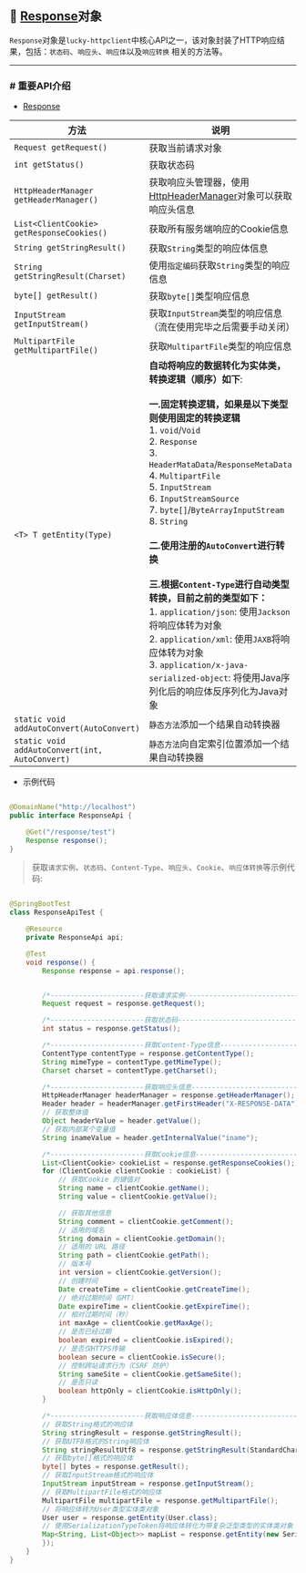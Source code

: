 ## 🐯 [Response](../../../src/main/java/com/luckyframework/httpclient/core/meta/Response.java)对象

`Response`对象是`lucky-httpclient`中核心API之一，该对象封装了HTTP响应结果，包括：`状态码`、`响应头`、`响应体`以及`响应转换`
相关的方法等。

---

### # 重要API介绍

- [Response](../../../src/main/java/com/luckyframework/httpclient/core/meta/Response.java)

| 方法                                             | 说明                                                                                                                                                                                                                                                                                                                                                                                                                                                                                                                                                             |
|------------------------------------------------|----------------------------------------------------------------------------------------------------------------------------------------------------------------------------------------------------------------------------------------------------------------------------------------------------------------------------------------------------------------------------------------------------------------------------------------------------------------------------------------------------------------------------------------------------------------|
| `Request getRequest()`                         | 获取当前请求对象                                                                                                                                                                                                                                                                                                                                                                                                                                                                                                                                                       |
| `int getStatus()`                              | 获取状态码                                                                                                                                                                                                                                                                                                                                                                                                                                                                                                                                                          |
| `HttpHeaderManager getHeaderManager()`         | 获取响应头管理器，使用[HttpHeaderManager](../../../src/main/java/com/luckyframework/httpclient/core/meta/HttpHeaderManager.java)对象可以获取响应头信息                                                                                                                                                                                                                                                                                                                                                                                                                               |
| `List<ClientCookie> getResponseCookies()`      | 获取所有服务端响应的Cookie信息                                                                                                                                                                                                                                                                                                                                                                                                                                                                                                                                             |
| `String getStringResult() `                    | 获取`String`类型的响应体信息                                                                                                                                                                                                                                                                                                                                                                                                                                                                                                                                             |
| `String getStringResult(Charset)`              | 使用`指定编码`获取`String`类型的响应信息                                                                                                                                                                                                                                                                                                                                                                                                                                                                                                                                      |
| `byte[] getResult()  `                         | 获取`byte[]`类型响应信息                                                                                                                                                                                                                                                                                                                                                                                                                                                                                                                                               |
| `InputStream getInputStream()`                 | 获取`InputStream`类型的响应信息（流在使用完毕之后需要手动关闭）                                                                                                                                                                                                                                                                                                                                                                                                                                                                                                                         |
| `MultipartFile getMultipartFile()`             | 获取`MultipartFile`类型的响应信息                                                                                                                                                                                                                                                                                                                                                                                                                                                                                                                                       |
| `<T> T getEntity(Type)`                        | **自动将响应的数据转化为实体类，转换逻辑（顺序）如下**:<br/><br/> **一.固定转换逻辑，如果是以下类型则使用固定的转换逻辑**<br/> 1. `void`/`Void` <br/> 2. `Response` <br/>3. `HeaderMataData`/`ResponseMetaData`<br/>4. `MultipartFile`<br/>5. `InputStream` <br/> 6. `InputStreamSource`<br/>7. `byte[]`/`ByteArrayInputStream`<br/> 8. `String`<br/><br/> **二.使用注册的`AutoConvert`进行转换**<br/><br/>**三.根据`Content-Type`进行自动类型转换，目前之前的类型如下：**<br/>1. `application/json`: 使用`Jackson`将响应体转为对象<br/> 2. `application/xml`: 使用`JAXB`将响应体转为对象<br/> 3. `application/x-java-serialized-object`: 将使用Java序列化后的响应体反序列化为Java对象 |
| `static void addAutoConvert(AutoConvert)`      | `静态方法`添加一个结果自动转换器                                                                                                                                                                                                                                                                                                                                                                                                                                                                                                                                              |
| `static void addAutoConvert(int, AutoConvert)` | `静态方法`向自定索引位置添加一个结果自动转换器                                                                                                                                                                                                                                                                                                                                                                                                                                                                                                                                       |

- 示例代码


```java

@DomainName("http://localhost")
public interface ResponseApi {

    @Get("/response/test")
    Response response();
}
```

> 获取`请求实例`、`状态码`、`Content-Type`、`响应头`、`Cookie`、`响应体转换`等示例代码:
```java

@SpringBootTest
class ResponseApiTest {

    @Resource
    private ResponseApi api;

    @Test
    void response() {
        Response response = api.response();


        /*-----------------------获取请求实例------------------------------*/
        Request request = response.getRequest();

        /*-----------------------获取状态码------------------------------*/
        int status = response.getStatus();

        /*-----------------------获取Content-Type信息------------------------------*/
        ContentType contentType = response.getContentType();
        String mimeType = contentType.getMimeType();
        Charset charset = contentType.getCharset();

        /*-----------------------获取响应头信息------------------------------*/
        HttpHeaderManager headerManager = response.getHeaderManager();
        Header header = headerManager.getFirstHeader("X-RESPONSE-DATA");
        // 获取整体值
        Object headerValue = header.getValue();
        // 获取内部某个变量值
        String inameValue = header.getInternalValue("iname");

        /*-----------------------获取Cookie信息------------------------------*/
        List<ClientCookie> cookieList = response.getResponseCookies();
        for (ClientCookie clientCookie : cookieList) {
            // 获取Cookie 的键值对
            String name = clientCookie.getName();
            String value = clientCookie.getValue();

            // 获取其他信息
            String comment = clientCookie.getComment();
            // 适用的域名
            String domain = clientCookie.getDomain();
            // 适用的 URL 路径
            String path = clientCookie.getPath();
            // 版本号
            int version = clientCookie.getVersion();
            // 创建时间
            Date createTime = clientCookie.getCreateTime();
            // 绝对过期时间（GMT）
            Date expireTime = clientCookie.getExpireTime();
            // 相对过期时间（秒）
            int maxAge = clientCookie.getMaxAge();
            // 是否已经过期
            boolean expired = clientCookie.isExpired();
            // 是否仅HTTPS传输
            boolean secure = clientCookie.isSecure();
            // 控制跨站请求行为（CSRF 防护）
            String sameSite = clientCookie.getSameSite();
            // 是否只读
            boolean httpOnly = clientCookie.isHttpOnly();
        }

        /*-----------------------获取响应体信息------------------------------*/
        // 获取String格式的响应体
        String stringResult = response.getStringResult();
        // 获取UTF8格式的String响应体
        String stringResultUtf8 = response.getStringResult(StandardCharsets.UTF_8);
        // 获取byte[]格式的响应体
        byte[] bytes = response.getResult();
        // 获取InputStream格式的响应体
        InputStream inputStream = response.getInputStream();
        // 获取MultipartFile格式的响应体
        MultipartFile multipartFile = response.getMultipartFile();
        // 将响应体转为User类型实体类对象
        User user = response.getEntity(User.class);
        // 使用SerializationTypeToken将响应体转化为带复杂泛型类型的实体类对象
        Map<String, List<Object>> mapList = response.getEntity(new SerializationTypeToken<Map<String, List<Object>>>() {
        });
    }
}
```

